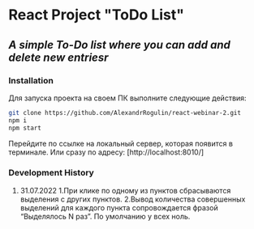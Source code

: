 # React Project "ToDo List"
## _A simple To-Do list where you can add and delete new entriesr_

### Installation

Для запуска проекта на своем ПК выполните следующие действия:


```sh
git clone https://github.com/AlexandrRogulin/react-webinar-2.git
npm i
npm start
```

Перейдите по ссылке на локальный сервер, которая появится в терминале.
Или сразу по адресу: [http://localhost:8010/]

### Development History

1. 31.07.2022
    1.При клике по одному из пунктов сбрасываются выделения с других пунктов.
    2.Вывод количества совершенных выделений для каждого пункта сопровождается фразой “Выделялось N раз”. По умолчанию у всех ноль.


